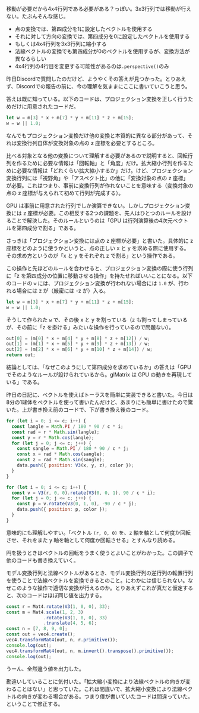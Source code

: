 移動が必要だから4x4行列である必要がある？っぽい。3x3行列では移動が行えない。たぶんそんな感じ。

* 点の変換では、第四成分を1に設定したベクトルを使用する
* それに対して方向の変換では、第四成分を0に設定したベクトルを使用する
* もしくは4x4行列を3x3行列に縮小する
* 法線ベクトルの変換でも第四成分が0のベクトルを使用するが、変換方法が異なるらしい
* 4x4行列の4行目を変更する可能性があるのは`.perspective()`のみ

昨日Discordで質問したのだけど、ようやくその答えが見つかった。とりあえず、Discordでの報告の前に、今の理解を気ままにここに書いていこうと思う。

答えは既に知っている。以下のコードは、プロジェクション変換を正しく行うためだけに用意されたコードだ。

```javascript
let w = m[3] * x + m[7] * y + m[11] * z + m[15];
w = w || 1.0;
```

なんでもプロジェクション変換だけ他の変換と本質的に異なる部分があって、それは変換行列自体が変換対象の点の z 座標を必要とするところ。

比べる対象となる他の変換について理解する必要があるので説明すると、回転行列を作るために必要な情報は「回転軸」と「角度」だけ。拡大縮小行列を作るために必要な情報は「どれくらい拡大縮小するか」だけ。けど、プロジェクション変換行列には「視野角」や「アスペクト比」の他に「変換対象の点の z 座標」が必要。これはつまり、事前に変換行列が作れないことを意味する（変換対象の点の z 座標が与えられて初めて行列が完成する）。

GPU は事前に用意された行列でしか演算できない。しかしプロジェクション変換には z 座標が必要。この相反する2つの課題を、先人はひとつのルールを設けることで解決した。そのルールというのは「GPU は行列演算後の4次元ベクトルを第四成分で割る」である。

さっきは「プロジェクション変換には点の z 座標が必要」と書いた。具体的に z 座標をどのように使うかというと、点の正しい x と y を求める際に使用する。その求め方というのが「x と y をそれぞれ z で割る」という操作である。

この操作と先ほどのルールを合わせると、プロジェクション変換の際に使う行列に「z を第四成分の位置に移動させる操作」を持たせればいいことになる。以下のコードの `w` には、プロジェクション変換が行われない場合には `1.0` が、行われる場合には z が（厳密には -z が）入る。

```javascript
let w = m[3] * x + m[7] * y + m[11] * z + m[15];
w = w || 1.0;
```

そうして作られた `w` で、その後 x と y を割っている（z も割ってしまっているが、その前に「z を掛ける」みたいな操作を行っているので問題ない）。

```javascript
out[0] = (m[0] * x + m[4] * y + m[8] * z + m[12]) / w;
out[1] = (m[1] * x + m[5] * y + m[9] * z + m[13]) / w;
out[2] = (m[2] * x + m[6] * y + m[10] * z + m[14]) / w;
return out;
```

結論としては、「なぜこのようにして第四成分を求めているか」の答えは「GPU でそのようなルールが設けられているから。glMatrix は GPU の動きを再現している」である。

昨日の日記に、ベクトルを使えばトーラスを簡単に実装できると書いた。今日は8分の1球体をベクトルを使って書いたんだけど、あまりにも簡単に書けたので驚いた。上が書き換え前のコードで、下が書き換え後のコード。

```javascript
for (let i = 0; i <= c; i++) {
  const langle = Math.PI / 180 * 90 / c * i;
  const rad = r * Math.sin(langle);
  const y = r * Math.cos(langle);
  for (let j = 0; j <= c; j++) {
    const sangle = Math.PI / 180 * 90 / c * j;
    const x = rad * Math.cos(sangle);
    const z = rad * Math.sin(sangle);
    data.push({ position: V3(x, y, z), color });
  }
}
```

```javascript
for (let i = 0; i <= c; i++) {
  const v = V3(r, 0, 0).rotate(V3(0, 0, 1), 90 / c * i);
  for (let j = 0; j <= c; j++) {
    const p = v.rotate(V3(0, 1, 0), -90 / c * j);
    data.push({ position: p, color });
  }
}
```

意味的にも理解しやすい。「ベクトル `(r, 0, 0)` を、z 軸を軸として何度か回転させ、それをまた y 軸を軸として何度か回転させる」とすんなり読める。

円を扱うときはベクトルの回転をうまく使うとよいことがわかった。この調子で他のコードも書き換えていく。

モデル変換行列と法線ベクトルがあるとき、モデル変換行列の逆行列の転置行列を使うことで法線ベクトルを変換できるとのこと。にわかには信じられない。なぜこのような操作で適切な変換が行えるのか。とりあえずこれが真だと仮定すると、次のコードはほぼ同じ値を出力する。

```javascript
const r = Mat4.rotate(V3(1, 0, 0), 33);
const m = Mat4.scale(1, 2, 3)
              .rotate(V3(1, 0, 0), 33)
              .translate(4, 5, 6);
const n = [7, 8, 9, 0];
const out = vec4.create();
vec4.transformMat4(out, n, r.primitive());
console.log(out);
vec4.transformMat4(out, n, m.invert().transpose().primitive());
console.log(out);
```

うーん、全然違う値を出力した。

勘違いしていることに気付いた。「拡大縮小変換により法線ベクトルの向きが変わることはない」と思っていた。これは間違いで、拡大縮小変換により法線ベクトルの向きが変わる場合がある。つまり僕が書いていたコードは間違っていた。ということで修正する。
